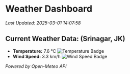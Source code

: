 
# Weather Dashboard

_Last Updated: 2025-03-01 14:07:58_

## Current Weather Data: (Srinagar, JK)
- **Temperature:** 7.6 °C ![Temperature Badge](https://img.shields.io/badge/Temperature-Low%20Temp-blue)
- **Wind Speed:** 3.3 km/h ![Wind Speed Badge](https://img.shields.io/badge/Wind%20Speed-Light%20Wind-blue)

*Powered by Open-Meteo API*
